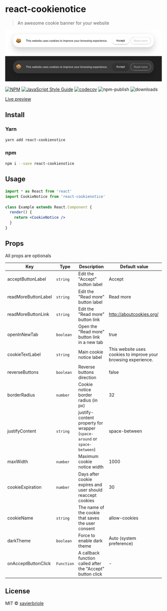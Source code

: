 # react-cookienotice

> An awesome cookie banner for your website

![Preview Light](screenshots/light.png)
![Preview Dark](screenshots/dark.png)

[![NPM](https://img.shields.io/npm/v/react-cookienotice.svg)](https://www.npmjs.com/package/react-cookienotice)
[![JavaScript Style Guide](https://img.shields.io/badge/code_style-standard-brightgreen.svg)](https://standardjs.com)
[![codecov](https://codecov.io/gh/xavierbriole/react-cookienotice/branch/master/graph/badge.svg?token=256VJO28DU)](https://codecov.io/gh/xavierbriole/react-cookienotice)
![npm-publish](https://github.com/xavierbriole/react-cookienotice/workflows/npm-publish/badge.svg)
![downloads](https://img.shields.io/badge/dynamic/json?color=blue&label=downloads&query=downloads&suffix=%2Fmonth&url=https%3A%2F%2Fapi.npmjs.org%2Fdownloads%2Fpoint%2Flast-month%2Freact-cookienotice)

[Live preview](https://xavierbriole.github.io/react-cookienotice)

## Install

### Yarn

```bash
yarn add react-cookienotice
```

### npm

```bash
npm i --save react-cookienotice
```

## Usage

```jsx
import * as React from 'react'
import CookieNotice from 'react-cookienotice'

class Example extends React.Component {
  render() {
    return <CookieNotice />
  }
}
```

## Props

All props are optionals

| Key                 | Type       | Description                                                              | Default value                                                  |
| ------------------- | ---------- | ------------------------------------------------------------------------ | -------------------------------------------------------------- |
| acceptButtonLabel   | `string`   | Edit the "Accept" button label                                           | Accept                                                         |
| readMoreButtonLabel | `string`   | Edit the "Read more" button label                                        | Read more                                                      |
| readMoreButtonLink  | `string`   | Edit the "Read more" button link                                         | <http://aboutcookies.org/>                                     |
| openInNewTab        | `boolean`  | Open the "Read more" button link in a new tab                            | true                                                           |
| cookieTextLabel     | `string`   | Main cookie notice label                                                 | This website uses cookies to improve your browsing experience. |
| reverseButtons      | `boolean`  | Reverse buttons direction                                                | false                                                          |
| borderRadius        | `number`   | Cookie notice border radius (in px)                                      | 32                                                             |
| justifyContent      | `string`   | justify-content property for wrapper (`space-around` or `space-between`) | space-between                                                  |
| maxWidth            | `number`   | Maximum cookie notice width                                              | 1000                                                           |
| cookieExpiration    | `number`   | Days after cookie expires and user should reaccept cookies               | 30                                                             |
| cookieName          | `string`   | The name of the cookie that saves the user consent                       | allow-cookies                                                  |
| darkTheme           | `boolean`  | Force to enable dark theme                                               | Auto (system preference)                                       |
| onAcceptButtonClick | `Function` | A callback function called after the "Accept" button click               | -                                                              |

## License

MIT © [xavierbriole](https://github.com/xavierbriole)

